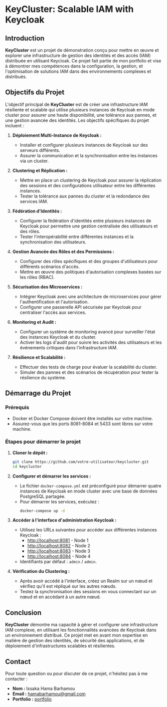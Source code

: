 # KeyCluster: Scalable IAM with Keycloak

## Introduction

**KeyCluster** est un projet de démonstration conçu pour mettre en œuvre et explorer une infrastructure de gestion des identités et des accès (IAM) distribuée en utilisant Keycloak. Ce projet fait partie de mon portfolio et vise à démontrer mes compétences dans la configuration, la gestion, et l'optimisation de solutions IAM dans des environnements complexes et distribués.

## Objectifs du Projet

L'objectif principal de **KeyCluster** est de créer une infrastructure IAM résiliente et scalable qui utilise plusieurs instances de Keycloak en mode cluster pour assurer une haute disponibilité, une tolérance aux pannes, et une gestion avancée des identités. Les objectifs spécifiques du projet incluent :

1. **Déploiement Multi-Instance de Keycloak :**
   - Installer et configurer plusieurs instances de Keycloak sur des serveurs différents.
   - Assurer la communication et la synchronisation entre les instances via un cluster.

2. **Clustering et Réplication :**
   - Mettre en place un clustering de Keycloak pour assurer la réplication des sessions et des configurations utilisateur entre les différentes instances.
   - Tester la tolérance aux pannes du cluster et la redondance des services IAM.

3. **Fédération d'Identités :**
   - Configurer la fédération d'identités entre plusieurs instances de Keycloak pour permettre une gestion centralisée des utilisateurs et des rôles.
   - Tester l'interopérabilité entre différentes instances et la synchronisation des utilisateurs.

4. **Gestion Avancée des Rôles et des Permissions :**
   - Configurer des rôles spécifiques et des groupes d'utilisateurs pour différents scénarios d'accès.
   - Mettre en œuvre des politiques d'autorisation complexes basées sur les rôles (RBAC).

5. **Sécurisation des Microservices :**
   - Intégrer Keycloak avec une architecture de microservices pour gérer l'authentification et l'autorisation.
   - Configurer une passerelle API sécurisée par Keycloak pour centraliser l'accès aux services.

6. **Monitoring et Audit :**
   - Configurer un système de monitoring avancé pour surveiller l'état des instances Keycloak et du cluster.
   - Activer les logs d'audit pour suivre les activités des utilisateurs et les événements critiques dans l'infrastructure IAM.

7. **Résilience et Scalabilité :**
   - Effectuer des tests de charge pour évaluer la scalabilité du cluster.
   - Simuler des pannes et des scénarios de récupération pour tester la résilience du système.

## Démarrage du Projet

### Prérequis

- Docker et Docker Compose doivent être installés sur votre machine.
- Assurez-vous que les ports 8081-8084 et 5433 sont libres sur votre machine.

### Étapes pour démarrer le projet

1. **Cloner le dépôt :**
   ```bash
   git clone https://github.com/votre-utilisateur/keycluster.git
   cd keycluster
   ```

2. **Configurer et démarrer les services :**
   - Le fichier `docker-compose.yml` est préconfiguré pour démarrer quatre instances de Keycloak en mode cluster avec une base de données PostgreSQL partagée.
   - Pour démarrer les services, exécutez :
     ```bash
     docker-compose up -d
     ```

3. **Accéder à l'interface d'administration Keycloak :**
   - Utilisez les URLs suivantes pour accéder aux différentes instances Keycloak :
     - [http://localhost:8081](http://localhost:8081) - Node 1
     - [http://localhost:8082](http://localhost:8082) - Node 2
     - [http://localhost:8083](http://localhost:8083) - Node 3
     - [http://localhost:8084](http://localhost:8084) - Node 4
   - Identifiants par défaut : `admin` / `admin`.

4. **Vérification du Clustering :**
   - Après avoir accédé à l'interface, créez un Realm sur un nœud et vérifiez qu'il est répliqué sur les autres nœuds.
   - Testez la synchronisation des sessions en vous connectant sur un nœud et en accédant à un autre nœud.

## Conclusion

**KeyCluster** démontre ma capacité à gérer et configurer une infrastructure IAM complexe, en utilisant les fonctionnalités avancées de Keycloak dans un environnement distribué. Ce projet met en avant mon expertise en matière de gestion des identités, de sécurité des applications, et de déploiement d'infrastructures scalables et résilientes.

## Contact

Pour toute question ou pour discuter de ce projet, n'hésitez pas à me contacter :

- **Nom :** Issaka Hama Barhamou
- **Email :** [hamabarhamou@gmail.com](mailto:hamabarhamou@gmail.com)
- **Portfolio :** [portfolio](https://0qx-driven-pascal.circumeo-apps.net/)


